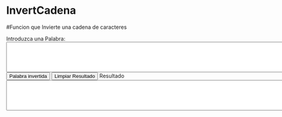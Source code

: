 # InvertCadena
#Funcion que Invierte una cadena de caracteres
<HTML>
<HEAD>
<SCRIPT>
 
function revWord(str){
	var x = str.length; 
	var backWord = " ";  
	while (x>=0) {
	 backWord = backWord + str.charAt(x);
        x--
      }
	 document.theForm.results.value = backWord;
}
</SCRIPT>
</HEAD>
<BODY>
<FORM name="theForm">
Introduzca una Palabra:
<TEXTAREA name=inStr rows=5 cols=90>
</TEXTAREA>
<INPUT type=button value="Palabra invertida" onClick="revWord(document.theForm.inStr.value)";>
<INPUT type=button name="theButton" value="Limpiar Resultado" onClick='document.theForm.results.value=""';>
Resultado<br>
<TEXTAREA name=results rows=5 cols=90>
</TEXTAREA>
</FORM>  
</BODY>
</HTML>
